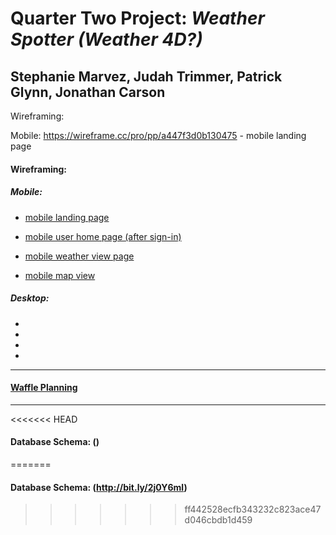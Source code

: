 # Quarter Two Project: *Weather Spotter (Weather 4D?)*
## Stephanie Marvez, Judah Trimmer, Patrick Glynn, Jonathan Carson


Wireframing:

Mobile:
https://wireframe.cc/pro/pp/a447f3d0b130475 - mobile landing page

#### Wireframing:

##### Mobile:

- [mobile landing page](https://wireframe.cc/pro/pp/a447f3d0b130475)

- [mobile user home page (after sign-in)](https://wireframe.cc/pro/pp/db21c6bfa130481)

- [mobile weather view page](https://wireframe.cc/pro/pp/db21c6bfa130481#foipdara)

- [mobile map view](https://wireframe.cc/pro/pp/5bc32ed9e130486#1)

##### Desktop:

-

-

-

-

----
#### [Waffle Planning](https://waffle.io/Carsonjd/quarter-2-project)
----
<<<<<<< HEAD
#### Database Schema: ()
=======
#### Database Schema: (http://bit.ly/2j0Y6ml)
>>>>>>> ff442528ecfb343232c823ace47d046cbdb1d459
